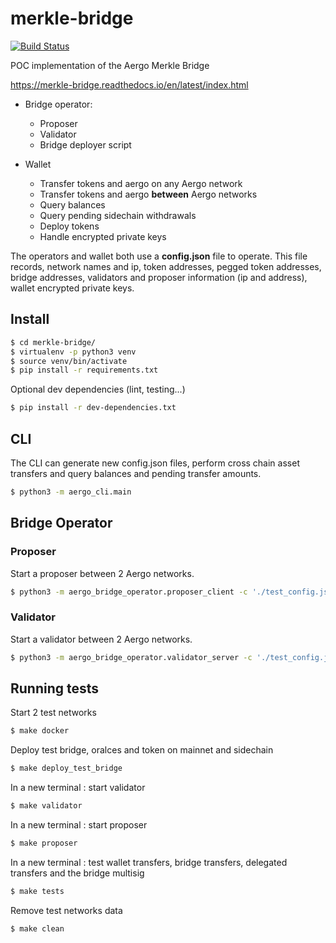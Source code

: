 # merkle-bridge

[![Build Status](https://travis-ci.org/aergoio/merkle-bridge.svg?branch=master)](https://travis-ci.org/aergoio/merkle-bridge)

POC implementation of the Aergo Merkle Bridge

https://merkle-bridge.readthedocs.io/en/latest/index.html


* Bridge operator:
  * Proposer
  * Validator
  * Bridge deployer script


* Wallet
  * Transfer tokens and aergo on any Aergo network
  * Transfer tokens and aergo **between** Aergo networks
  * Query balances
  * Query pending sidechain withdrawals
  * Deploy tokens
  * Handle encrypted private keys


The operators and wallet both use a **config.json** file to operate. This file records, network names and ip, token addresses, pegged token addresses, bridge addresses, validators and proposer information (ip and address), wallet encrypted private keys.

## Install
```sh
$ cd merkle-bridge/
$ virtualenv -p python3 venv
$ source venv/bin/activate
$ pip install -r requirements.txt
```

Optional dev dependencies (lint, testing...)
```sh
$ pip install -r dev-dependencies.txt
```

## CLI
The CLI can generate new config.json files, perform cross chain asset transfers and query balances and pending transfer amounts. 
```sh
$ python3 -m aergo_cli.main
```

## Bridge Operator
### Proposer
Start a proposer between 2 Aergo networks.
```sh
$ python3 -m aergo_bridge_operator.proposer_client -c './test_config.json' --net1 'mainnet' --net2 'sidechain2' --privkey_name "proposer" --anchoring_on
```

### Validator
Start a validator between 2 Aergo networks.
```sh
$ python3 -m aergo_bridge_operator.validator_server -c './test_config.json' --net1 'mainnet' --net2 'sidechain2' --validator_index 1 --privkey_name "validator" --anchoring_on
```

## Running tests
Start 2 test networks
```sh
$ make docker
```

Deploy test bridge, oralces and token on mainnet and sidechain
```sh
$ make deploy_test_bridge
```
In a new terminal : start validator
```sh
$ make validator
```
In a new terminal : start proposer
```sh
$ make proposer
```
In a new terminal : test wallet transfers, bridge transfers, delegated transfers and the bridge multisig
```sh
$ make tests
```
Remove test networks data
```sh
$ make clean
```
